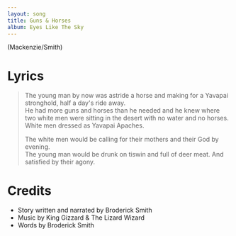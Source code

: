 ```yaml
---
layout: song
title: Guns & Horses
album: Eyes Like The Sky
---
```


(Mackenzie/Smith)

# Lyrics

> The young man by now was astride a horse and making for a Yavapai stronghold, half a day's ride away.  
> He had more guns and horses than he needed and he knew where two white men were sitting in the desert with no water and no horses.  
> White men dressed as Yavapai Apaches.  
>  
> The white men would be calling for their mothers and their God by evening.  
> The young man would be drunk on tiswin and full of deer meat. And satisfied by their agony.  

# Credits

* Story written and narrated by Broderick Smith
* Music by King Gizzard & The Lizard Wizard 
* Words by Broderick Smith 
